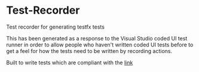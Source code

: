 # Test-Recorder
Test recorder for generating testfx tests

This has been generated as a response to the Visual Studio coded UI test runner 
in order to allow people who haven't written coded UI tests before to get a feel 
for how the tests need to be written by recording actions.

Built to write tests which are compliant with the [link](https://github.com/TestFX/TestFX "TestFX Library")